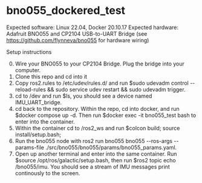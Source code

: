 # bno055_dockered_test

Expected software: Linux 22.04, Docker 20.10.17
Expected hardware: Adafruit BNO055 and CP2104 USB-to-UART Bridge (see https://github.com/flynneva/bno055 for hardware wiring)

Setup instructions

0. Wire your BNO055 to your CP2104 Bridge. Plug the bridge into your computer.
1. Clone this repo and cd into it
2. Copy ros2.rules to /etc/udev/rules.d/ and run $sudo udevadm control --reload-rules && sudo service udev restart && sudo udevadm trigger.
3. cd to /dev and run $ls, you should see a device named IMU_UART_bridge.
4. cd back to the repository. Within the repo, cd into docker, and run $docker compose up -d. Then run $docker exec -it bno055_test bash to enter into the container.
5. Within the container cd to /ros2_ws and run $colcon build; source install/setup.bash; 
6. Run the bno055 node with ros2 run bno055 bno055 --ros-args --params-file ./src/bno055/bno055/params/bno055_params.yaml.
7. Open up another terminal and enter into the same container. Run $source /opt/ros/galactic/setup.bash, then run $ros2 topic echo /bno055/imu. You should see a stream of IMU messages print continously to the screen.
